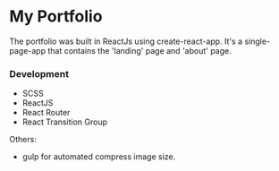 # My Portfolio

The portfolio was built in ReactJs using create-react-app. It's a single-page-app that contains the 'landing' page and 'about' page.

### Development
* SCSS
* ReactJS
* React Router
* React Transition Group

Others:
* gulp for automated compress image size.